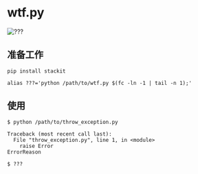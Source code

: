 # wtf.py

![???](http://ww2.sinaimg.cn/large/65e4f1e6gw1f79l56lwn4j2050050a9y.jpg)

## 准备工作

```
pip install stackit
```

```
alias ???='python /path/to/wtf.py $(fc -ln -1 | tail -n 1);'
```

## 使用

```
$ python /path/to/throw_exception.py

Traceback (most recent call last):
  File "throw_exception.py", line 1, in <module>
    raise Error
ErrorReason
```

```
$ ???
```
